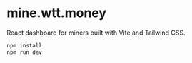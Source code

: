 # mine.wtt.money

React dashboard for miners built with Vite and Tailwind CSS.

```bash
npm install
npm run dev
```
